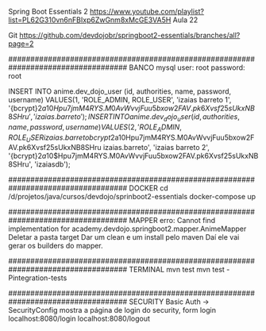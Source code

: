 Spring Boot Essentials 2
https://www.youtube.com/playlist?list=PL62G310vn6nFBIxp6ZwGnm8xMcGE3VA5H
Aula 22

Git
https://github.com/devdojobr/springboot2-essentials/branches/all?page=2

###################################################################################
BANCO  mysql
user: root
password: root

INSERT INTO anime.dev_dojo_user
(id, authorities, name, password, username)
VALUES(1, 'ROLE_ADMIN, ROLE_USER', 'izaias barreto 1', '{bcrypt}$2a$10$Hpu7jmM4RYS.M0AvWvvjFuu5bxow2FAV.pk6Xvsf25sUkxNB8SHru', 'izaias.barreto');
INSERT INTO anime.dev_dojo_user
(id, authorities, name, password, username)
VALUES(2, 'ROLE_ADMIN, ROLE_USER	izaias.barreto	{bcrypt}$2a$10$Hpu7jmM4RYS.M0AvWvvjFuu5bxow2FAV.pk6Xvsf25sUkxNB8SHru	izaias.barreto', 'izaias barreto 2', '{bcrypt}$2a$10$Hpu7jmM4RYS.M0AvWvvjFuu5bxow2FAV.pk6Xvsf25sUkxNB8SHru', 'izaiasdb');

################################################################################### DOCKER
cd /d/projetos/java/cursos/devdojo/sprinboot2-essentials
docker-compose up

################################################################################### MAPPER
erro: Cannot find implementation for academy.devdojo.springboot2.mapper.AnimeMapper
Deletar a pasta target
Dar um clean e um install pelo maven
Daí ele vai gerar os builders do mapper.

################################################################################### TERMINAL
mvn test
mvn test -Pintegration-tests

################################################################################### SECURITY
Basic Auth -> SecurityConfig
mostra a página de login do security, form login
localhost:8080/login
localhost:8080/logout



